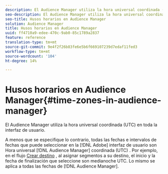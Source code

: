 ```yaml
---
description: El Audience Manager utiliza la hora universal coordinada (UTC) en toda la interfaz de usuario.
seo-description: El Audience Manager utiliza la hora universal coordinada (UTC) en toda la interfaz de usuario.
seo-title: Husos horarios en Audience Manager
solution: Audience Manager
title: Husos horarios en Audience Manager
uuid: ff4710a9-edee-470c-9ab0-85c1789a2837
feature: reference
translation-type: tm+mt
source-git-commit: 9e4f2f26b83fe6e5b6f669107239d7edaf11fed3
workflow-type: tm+mt
source-wordcount: '104'
ht-degree: 14%

---
```



# Husos horarios en Audience Manager{#time-zones-in-audience-manager}

El Audience Manager utiliza la hora universal coordinada (UTC) en toda la interfaz de usuario.

A menos que se especifique lo contrario, todas las fechas e intervalos de fechas que puede seleccionar en la [!DNL Adobe] interfaz de usuario son Hora universal [!DNL Audience Manager] coordinada (UTC) [](https://www.timeanddate.com/worldclock/timezone/utc). Por ejemplo, en el flujo [Crear destino](../features/destinations/create-cookie-destination.md#segments-mapping) , al asignar segmentos a su destino, el inicio y la fecha de finalización que seleccione son medianoche UTC. Lo mismo se aplica a todas las fechas de [!DNL Audience Manager].

